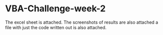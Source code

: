 # VBA-Challenge-week-2
The excel sheet is attached.
The screenshots of results are also attached
a file with just the code written out is also attached.

